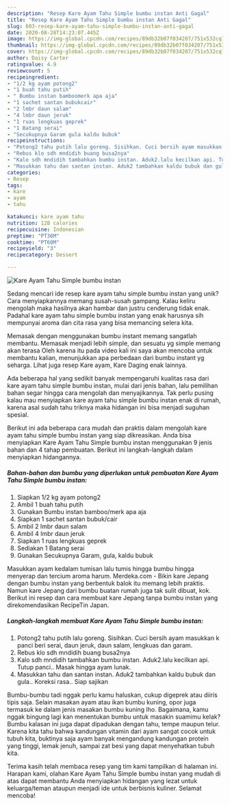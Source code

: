 ```yaml
---
description: "Resep Kare Ayam Tahu Simple bumbu instan Anti Gagal"
title: "Resep Kare Ayam Tahu Simple bumbu instan Anti Gagal"
slug: 603-resep-kare-ayam-tahu-simple-bumbu-instan-anti-gagal
date: 2020-08-28T14:23:07.445Z
image: https://img-global.cpcdn.com/recipes/89db32b07f034207/751x532cq70/kare-ayam-tahu-simple-bumbu-instan-foto-resep-utama.jpg
thumbnail: https://img-global.cpcdn.com/recipes/89db32b07f034207/751x532cq70/kare-ayam-tahu-simple-bumbu-instan-foto-resep-utama.jpg
cover: https://img-global.cpcdn.com/recipes/89db32b07f034207/751x532cq70/kare-ayam-tahu-simple-bumbu-instan-foto-resep-utama.jpg
author: Daisy Carter
ratingvalue: 4.9
reviewcount: 5
recipeingredient:
- "1/2 kg ayam potong2"
- "1 buah tahu putih"
- " Bumbu instan bamboomerk apa aja"
- "1 sachet santan bubukcair"
- "2 lmbr daun salam"
- "4 lmbr daun jeruk"
- "1 ruas lengkuas geprek"
- "1 Batang serai"
- "Secukupnya Garam gula kaldu bubuk"
recipeinstructions:
- "Potong2 tahu putih lalu goreng. Sisihkan. Cuci bersih ayam masukkan k panci beri serai, daun jeruk, daun salam, lengkuas dan garam."
- "Rebus klo sdh mndidih buang busa2nya"
- "Kalo sdh mndidih tambahkan bumbu instan. Aduk2.lalu kecilkan api. Tutup panci.. Masak hingga ayam lunak."
- "Masukkan tahu dan santan instan. Aduk2 tambahkan kaldu bubuk dan gula.. Koreksi rasa.. Siap sajikan"
categories:
- Resep
tags:
- kare
- ayam
- tahu

katakunci: kare ayam tahu 
nutrition: 128 calories
recipecuisine: Indonesian
preptime: "PT36M"
cooktime: "PT60M"
recipeyield: "3"
recipecategory: Dessert

---
```



![Kare Ayam Tahu Simple bumbu instan](https://img-global.cpcdn.com/recipes/89db32b07f034207/751x532cq70/kare-ayam-tahu-simple-bumbu-instan-foto-resep-utama.jpg)

Sedang mencari ide resep kare ayam tahu simple bumbu instan yang unik? Cara menyiapkannya memang susah-susah gampang. Kalau keliru mengolah maka hasilnya akan hambar dan justru cenderung tidak enak. Padahal kare ayam tahu simple bumbu instan yang enak harusnya sih mempunyai aroma dan cita rasa yang bisa memancing selera kita.

Memasak dengan menggunakan bumbu instant memang sangatlah membantu. Memasak menjadi lebih simple, dan sesuatu yg simple memang akan terasa Oleh karena itu pada video kali ini saya akan mencoba untuk membantu kalian, menunjukkan apa perbedaan dari bumbu instant yg seharga. Lihat juga resep Kare ayam, Kare Daging enak lainnya.

Ada beberapa hal yang sedikit banyak mempengaruhi kualitas rasa dari kare ayam tahu simple bumbu instan, mulai dari jenis bahan, lalu pemilihan bahan segar hingga cara mengolah dan menyajikannya. Tak perlu pusing kalau mau menyiapkan kare ayam tahu simple bumbu instan enak di rumah, karena asal sudah tahu triknya maka hidangan ini bisa menjadi suguhan spesial.


Berikut ini ada beberapa cara mudah dan praktis dalam mengolah kare ayam tahu simple bumbu instan yang siap dikreasikan. Anda bisa menyiapkan Kare Ayam Tahu Simple bumbu instan menggunakan 9 jenis bahan dan 4 tahap pembuatan. Berikut ini langkah-langkah dalam menyiapkan hidangannya.

<!--inarticleads1-->

##### Bahan-bahan dan bumbu yang diperlukan untuk pembuatan Kare Ayam Tahu Simple bumbu instan:

1. Siapkan 1/2 kg ayam potong2
1. Ambil 1 buah tahu putih
1. Gunakan  Bumbu instan bamboo/merk apa aja
1. Siapkan 1 sachet santan bubuk/cair
1. Ambil 2 lmbr daun salam
1. Ambil 4 lmbr daun jeruk
1. Siapkan 1 ruas lengkuas geprek
1. Sediakan 1 Batang serai
1. Gunakan Secukupnya Garam, gula, kaldu bubuk


Masukkan ayam kedalam tumisan lalu tumis hingga bumbu hingga menyerap dan tercium aroma harum. Merdeka.com - Bikin kare Jepang dengan bumbu instan yang berbentuk balok itu memang lebih praktis. Namun kare Jepang dari bumbu buatan rumah juga tak sulit dibuat, kok. Berikut ini resep dan cara membuat kare Jepang tanpa bumbu instan yang direkomendasikan RecipeTin Japan. 

<!--inarticleads2-->

##### Langkah-langkah membuat Kare Ayam Tahu Simple bumbu instan:

1. Potong2 tahu putih lalu goreng. Sisihkan. Cuci bersih ayam masukkan k panci beri serai, daun jeruk, daun salam, lengkuas dan garam.
1. Rebus klo sdh mndidih buang busa2nya
1. Kalo sdh mndidih tambahkan bumbu instan. Aduk2.lalu kecilkan api. Tutup panci.. Masak hingga ayam lunak.
1. Masukkan tahu dan santan instan. Aduk2 tambahkan kaldu bubuk dan gula.. Koreksi rasa.. Siap sajikan


Bumbu-bumbu tadi nggak perlu kamu haluskan, cukup digeprek atau diiris tipis saja. Selain masakan ayam atau ikan bumbu kuning, opor juga termasuk ke dalam jenis masakan bumbu kuning lho. Bagaimana, kamu nggak bingung lagi kan menentukan bumbu untuk masakin suamimu kelak? Bumbu kalasan ini juga dapat dipadukan dengan tahu, tempe maupun telur. Karena kita tahu bahwa kandungan vitamin dari ayam sangat cocok untuk tubuh kita, buktinya saja ayam banyak mengandung kandungan protein yang tinggi, lemak jenuh, sampai zat besi yang dapat menyehatkan tubuh kita. 

Terima kasih telah membaca resep yang tim kami tampilkan di halaman ini. Harapan kami, olahan Kare Ayam Tahu Simple bumbu instan yang mudah di atas dapat membantu Anda menyiapkan hidangan yang lezat untuk keluarga/teman ataupun menjadi ide untuk berbisnis kuliner. Selamat mencoba!
